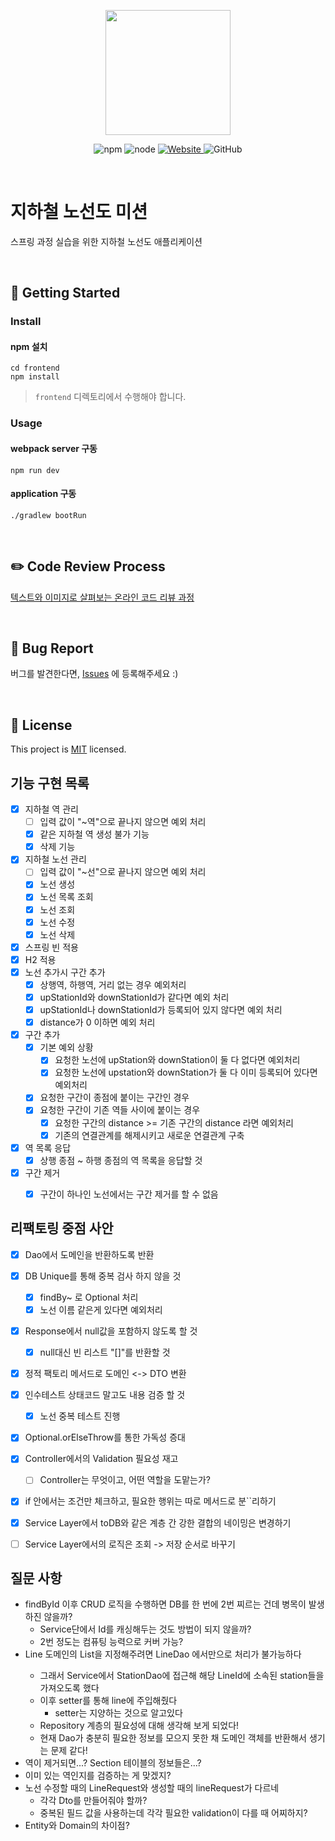 <p align="center">
    <img width="200px;" src="https://raw.githubusercontent.com/woowacourse/atdd-subway-admin-frontend/master/images/main_logo.png"/>
</p>
<p align="center">
  <img alt="npm" src="https://img.shields.io/badge/npm-%3E%3D%205.5.0-blue">
  <img alt="node" src="https://img.shields.io/badge/node-%3E%3D%209.3.0-blue">
  <a href="https://techcourse.woowahan.com/c/Dr6fhku7" alt="woowacuorse subway">
    <img alt="Website" src="https://img.shields.io/website?url=https%3A%2F%2Fedu.nextstep.camp%2Fc%2FR89PYi5H">
  </a>
  <img alt="GitHub" src="https://img.shields.io/github/license/woowacourse/atdd-subway-map">
</p>

<br>

# 지하철 노선도 미션
스프링 과정 실습을 위한 지하철 노선도 애플리케이션

<br>

## 🚀 Getting Started

### Install
#### npm 설치
```
cd frontend
npm install
```
> `frontend` 디렉토리에서 수행해야 합니다.

### Usage
#### webpack server 구동
```
npm run dev
```
#### application 구동
```
./gradlew bootRun
```
<br>

## ✏️ Code Review Process
[텍스트와 이미지로 살펴보는 온라인 코드 리뷰 과정](https://github.com/next-step/nextstep-docs/tree/master/codereview)

<br>

## 🐞 Bug Report

버그를 발견한다면, [Issues](https://github.com/woowacourse/atdd-subway-map/issues) 에 등록해주세요 :)

<br>

## 📝 License

This project is [MIT](https://github.com/woowacourse/atdd-subway-map/blob/master/LICENSE) licensed.


## 기능 구현 목록
- [x] 지하철 역 관리
    - [ ] 입력 값이 "~역"으로 끝나지 않으면 예외 처리
    - [x] 같은 지하철 역 생성 불가 기능
    - [x] 삭제 기능
- [x] 지하철 노선 관리 
    - [ ] 입력 값이 "~선"으로 끝나지 않으면 예외 처리
    - [x] 노선 생성
    - [x] 노선 목록 조회
    - [x] 노선 조회
    - [x] 노선 수정
    - [x] 노선 삭제
- [x] 스프링 빈 적용
- [x] H2 적용
- [x] 노선 추가시 구간 추가
    - [x] 상행역, 하행역, 거리 없는 경우 예외처리
    - [x] upStationId와 downStationId가 같다면 예외 처리
    - [x] upStationId나 downStationId가 등록되어 있지 않다면 예외 처리
    - [x] distance가 0 이하면 예외 처리
- [x] 구간 추가
    - [x] 기본 예외 상황
        - [x] 요청한 노선에 upStation와 downStation이 둘 다 없다면 예외처리
        - [x] 요청한 노선에 upstation와 downStation가 둘 다 이미 등록되어 있다면 예외처리
    - [x] 요청한 구간이 종점에 붙이는 구간인 경우
    - [x] 요청한 구간이 기존 역들 사이에 붙이는 경우
        - [x] 요청한 구간의 distance >= 기존 구간의 distance 라면 예외처리
        - [x] 기존의 연결관계를 해제시키고 새로운 연결관계 구축
- [x] 역 목록 응답
    - [x] 상행 종점 ~ 하행 종점의 역 목록을 응답할 것
- [x] 구간 제거
    - [x] 구간이 하나인 노선에서는 구간 제거를 할 수 없음 


## 리팩토링 중점 사안
- [x] Dao에서 도메인을 반환하도록 반환
- [x] DB Unique를 통해 중복 검사 하지 않을 것
    - [x] findBy~ 로 Optional 처리
    - [x] 노선 이름 같은게 있다면 예외처리
- [x] Response에서 null값을 포함하지 않도록 할 것
    - [x] null대신 빈 리스트 "[]"를 반환할 것
- [x] 정적 팩토리 메서드로 도메인 <-> DTO 변환
- [x] 인수테스트 상태코드 말고도 내용 검증 할 것
    - [x] 노선 중복 테스트 진행
- [x] Optional.orElseThrow를 통한 가독성 증대
- [x] Controller에서의 Validation 필요성 재고
    - [ ] Controller는 무엇이고, 어떤 역할을 도맡는가?
- [x] if 안에서는 조건만 체크하고, 필요한 행위는 따로 메서드로 분``리하기
- [x] Service Layer에서 toDB와 같은 계층 간 강한 결합의 네이밍은 변경하기
- [ ] Service Layer에서의 로직은 조회 -> 저장 순서로 바꾸기


## 질문 사항
- findById 이후 CRUD 로직을 수행하면 DB를 한 번에 2번 찌르는 건데 병목이 발생하진 않을까?
    - Service단에서 Id를 캐싱해두는 것도 방법이 되지 않을까?
    - 2번 정도는 컴퓨팅 능력으로 커버 가능?
- Line 도메인의 List<Station>을 지정해주려면 LineDao 에서만으로 처리가 불가능하다
    - 그래서 Service에서 StationDao에 접근해 해당 LineId에 소속된 station들을 가져오도록 했다
    - 이후 setter를 통해 line에 주입해줬다
        - setter는 지양하는 것으로 알고있다
    - Repository 계층의 필요성에 대해 생각해 보게 되었다!
    - 현재 Dao가 충분히 필요한 정보를 모으지 못한 채 도메인 객체를 반환해서 생기는 문제 같다!
- 역이 제거되면...? Section 테이블의 정보들은...?
- 이미 있는 역인지를 검증하는 게 맞겠지?
- 노선 수정할 때의 LineRequest와 생성할 때의 lineRequest가 다르네
    - 각각 Dto를 만들어줘야 할까?
    - 중복된 필드 값을 사용하는데 각각 필요한 validation이 다를 때 어찌하지?
- Entity와 Domain의 차이점?